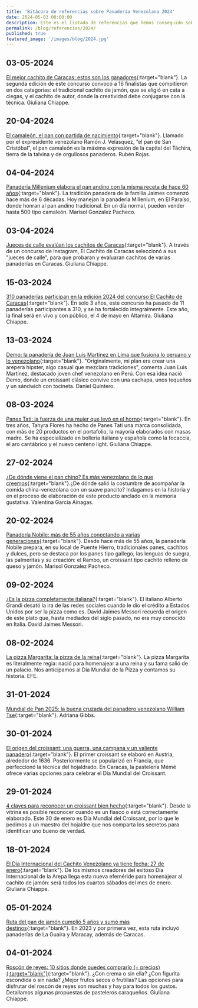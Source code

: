 ```yaml
---
title: 'Bitácora de referencias sobre Panadería Venezolana 2024'
date: 2024-05-03 00:00:00
description: Este es el listado de referencias que hemos conseguido sobre Panadería Venezolana del año 2024.
permalink: /blog/referencias/2024/
published: true
featured_image: '/images/blog/2024.jpg'
---
```


## 03-05-2024

[El mejor cachito de Caracas: estos son los ganadores](https://elestimulo.com/bienmesabe/el-cachito-de-caracas/2023-05-03/el-cachito-de-caracas-chocolat-deli-pintos-la-tazita-dolce-vero-alicantina/){:target="blank"}. La segunda edición de este concurso convocó a 16 finalistas que compitieron en dos categorías: el tradicional cachito de jamón, que se eligió en cata a ciegas, y el cachito de autor, donde la creatividad debe conjugarse con la técnica. Giuliana Chiappe.

## 20-04-2024

[El camaleón, el pan con partida de nacimiento](https://elestimulo.com/bienmesabe/el-fogon-creativo/2024-04-20/pan-camaleon-tachira/){:target="blank"}. Llamado por el expresidente venezolano Ramón J. Velásquez, “el pan de San Cristóbal”, el pan camaleón es la máxima expresión de la capital del Táchira, tierra de la talvina y de orgullosos panaderos. Rubén Rojas.

## 04-04-2024

[Panadería Millenium elabora el pan andino con la misma receta de hace 60 años](https://elestimulo.com/bienmesabe/panaderias-de-siempre/2024-04-04/panaderia-millenium-pan-andino-60-anos-el-paraiso/){:target="blank"}. La tradición panadera de la familia Jaimes comenzó hace más de 6 dècadas. Hoy manejan la panaderìa Millenium, en El Paraíso, donde honran al pan andino tradicional. En un día normal, pueden vender hasta 500 tipo camaleón. Marisol Gonzalez Pacheco.

## 03-04-2024

[Jueces de calle evalúan los cachitos de Caracas](https://elestimulo.com/bienmesabe/el-cachito-de-caracas/2024-04-03/el-cachito-de-caracas-jueces-de-calle/){:target="blank"}. A través de un concurso de Instagram, El Cachito de Caracas seleccionó a sus "jueces de calle", para que probaran y evaluaran cachitos de varias panaderías en Caracas. Giuliana Chiappe.

## 15-03-2024

[310 panaderías participan en la edición 2024 del concurso El Cachito de Caracas](https://elestimulo.com/bienmesabe/el-cachito-de-caracas/2024-03-15/cachito-de-caracas-2024-concurso-310-panaderias/){:target="blank"}. En solo 3 años, este concurso ha pasado de 11 panaderías participantes a 310, y se ha fortalecido integralmente. Este año, la final será en vivo y con público, el 4 de mayo en Altamira. Giuliana Chiappe.

## 13-03-2024

[Demo: la panadería de Juan Luis Martínez en Lima que fusiona lo peruano y lo venezolano](https://elestimulo.com/bienmesabe/en-otros-lares/2024-03-13/demo-lima-venezolano-juan-luis-martinez/){:target="blank"}. "Originalmente, mi plan era crear una arepera hipster, algo casual que mezclara tradiciones", comenta Juan Luis Martínez, destacado joven chef venezolano en Perú. Con esa idea nació Demo, donde un croissant clásico convive con una cachapa, unos tequeños y un sándwich con tocineta. Daniel Quintero.

## 08-03-2024

[Panes Tati: la fuerza de una mujer que levó en el horno](https://elestimulo.com/bienmesabe/panaderia/2024-03-08/panes-tati-tahyra-flores/){:target="blank"}. En tres años, Tahyra Flores ha hecho de Panes Tati una marca consolidada, con más de 20 productos en el portafolio, la mayoría elaborados con masas madre. Se ha especializado en bollería italiana y española como la focaccia, el aro cantábrico y el nuevo centeno light. Giuliana Chiappe.

## 27-02-2024

[¿De dónde viene el pan chino? Es más venezolano de lo que creemos](https://elestimulo.com/bienmesabe/venezolanidad/2024-02-27/pan-chino-venezolano-historia-elaboracion/){:target="blank"}.¿De dónde salió la costumbre de acompañar la comida china-venezolana con un suave pancito? Indagamos en la historia y en el proceso de elaboración de este producto anclado en la memoria gustativa. Valentina Garcia Ainagas.

## 20-02-2024

[Panadería Nobile: más de 55 años conectando a varias generaciones](https://elestimulo.com/bienmesabe/panaderias-de-siempre/2024-02-20/panaderia-nobile-puente-hierro/){:target="blank"}. Desde hace más de 55 años, la panadería Nobile prepara, en su local de Puente Hierro, tradicionales panes, cachitos y dulces, pero se destaca por los panes tipo gallego, las lenguas de suegra, las palmeritas y su creación: el Rambo, un croissant tipo cachito relleno de queso y jamón. Marisol Gonzalez Pacheco.

## 09-02-2024

[¿Es la pizza completamente italiana?](https://elestimulo.com/bienmesabe/opinion/2024-02-09/es-pizza-completamente-italiana-david-jaimes-messori/){:target="blank"}. El italiano Alberto Grandi desató la ira de las redes sociales cuando le dio el crédito a Estados Unidos por ser la pizza como es. David Jaimes Messori recuerda el origen de este plato que, hasta mediados del siglo pasado, no era muy conocido en Italia. David Jaimes Messori.

## 08-02-2024

[La pizza Margarita: la pizza de la reina](https://elestimulo.com/bienmesabe/en-otros-lares/2024-02-08/la-pizza-de-la-reina-dia-mundial-de-la-pizza/){:target="blank"}. La pizza Margarita es literalmente regia: nació para homenajear a una reina y su fama salió de un palacio. Nos anticipamos al Día Mundial de la Pizza y contamos su historia. EFE.

## 31-01-2024

[Mundial de Pan 2025: la buena cruzada del panadero venezolano William Tse](https://adrianagibbs.com/mundial-de-pan-2025-la-buena-cruzada-del-panadero-venezolano-william-tse/){:target="blank"}. Adriana Gibbs.

## 30-01-2024

[El origen del croissant: una guerra, una campana y un valiente panadero](https://elestimulo.com/bienmesabe/panaderia/2024-01-30/el-croissant-origen-guerra-austria/){:target="blank"}. El primer croissant se elaboró en Austria, alrededor de 1636. Posteriormente se popularizó en Francia, que perfeccionó la técnica del hojaldrado. En Caracas, la pastelería Mémé ofrece varias opciones para celebrar el Día Mundial del Croissant.

## 29-01-2024

[4 claves para reconocer un croissant bien hecho](https://elestimulo.com/bienmesabe/panaderia-y-bolleria/2024-01-29/4-claves-para-reconocer-a-simple-vista-un-croissant-bien-hecho/){:target="blank"}. Desde la vitrina es posible reconocer cuando es un fiasco o está correctamente elaborado. Este 30 de enero es Día Mundial del Croissant, por lo que le pedimos a un maestro del hojaldre que nos comparta los secretos para identificar uno bueno de verdad.

## 18-01-2024

[El Día Internacional del Cachito Venezolano ya tiene fecha: 27 de enero](https://elestimulo.com/bienmesabe/panaderia/2024-01-18/dia-internacional-del-cachito-venezolano/){:target="blank"}. De los mismos creadores del exitoso Día Internacional de la Arepa llega esta nueva efeméride para homenajear al cachito de jamón: será todos los cuartos sábados del mes de enero. Giuliana Chiappe.

## 05-01-2024

[Ruta del pan de jamón cumplió 5 años y sumó más destinos](https://elestimulo.com/bienmesabe/navidad-buen-provecho/2024-01-05/ruta-del-pan-de-jamon-5-anos-la-guaira-maracay-plumrose/){:target="blank"}. En 2023 y por primera vez, esta ruta incluyó panaderías de La Guaira y Maracay, además de Caracas.

## 04-01-2024

[Roscón de reyes: 10 sitios donde puedes comprarlo (+ precios){:target="blank"}](https://elestimulo.com/bienmesabe/navidad-buen-provecho/2024-01-04/roscon-de-reyes-sitios-comprar-precios/){:target="blank"}. ¿Con crema o sin ella? ¿Con figurita escondida o sin nada? ¿Mejor frutos secos o frutillas? Las opciones para disfrutar del roscón de reyes son muchas y hay para todos los gustos. Detallamos algunas propuestas de pasteleros caraqueños. Giuliana Chiappe.